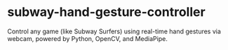 # subway-hand-gesture-controller
Control any game (like Subway Surfers) using real-time hand gestures via webcam, powered by Python, OpenCV, and MediaPipe.
